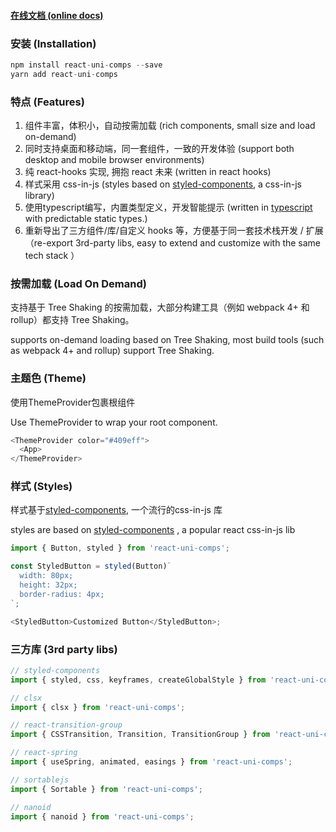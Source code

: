 #### [在线文档 (online docs)](https://leonwgc.github.io/react-uni-comps)

### 安装 (Installation)

```js
npm install react-uni-comps --save
yarn add react-uni-comps
```

### 特点 (Features)

1. 组件丰富，体积小，自动按需加载 (rich components, small size and load on-demand)
2. 同时支持桌面和移动端，同一套组件，一致的开发体验 (support both desktop and mobile browser environments)
3. 纯 react-hooks 实现, 拥抱 react 未来 (written in react hooks)
4. 样式采用 css-in-js (styles based on [styled-components](https://styled-components.com/), a css-in-js library)
5. 使用typescript编写，内置类型定义，开发智能提示 (written in [typescript](https://www.typescriptlang.org/) with predictable static types.)
6. 重新导出了三方组件/库/自定义 hooks 等，方便基于同一套技术栈开发 / 扩展 （re-export 3rd-party libs, easy to extend and customize with the same tech stack ）

### 按需加载 (Load On Demand)

支持基于 Tree Shaking 的按需加载，大部分构建工具（例如 webpack 4+ 和 rollup）都支持 Tree Shaking。

supports on-demand loading based on Tree Shaking, most build tools (such as webpack 4+ and rollup) support Tree Shaking.

### 主题色 (Theme)

使用ThemeProvider包裹根组件

Use ThemeProvider to wrap your root component.

```js
<ThemeProvider color="#409eff">
  <App>
</ThemeProvider>
```

### 样式 (Styles)

样式基于[styled-components](https://styled-components.com/), 一个流行的css-in-js 库

styles are based on [styled-components](https://styled-components.com/) , a popular react css-in-js lib

```js
import { Button, styled } from 'react-uni-comps';

const StyledButton = styled(Button)`
  width: 80px;
  height: 32px;
  border-radius: 4px;
`;

<StyledButton>Customized Button</StyledButton>;
```

### 三方库 (3rd party libs)

```js
// styled-components
import { styled, css, keyframes, createGlobalStyle } from 'react-uni-comps';

// clsx
import { clsx } from 'react-uni-comps';

// react-transition-group
import { CSSTransition, Transition, TransitionGroup } from 'react-uni-comps';

// react-spring
import { useSpring, animated, easings } from 'react-uni-comps';

// sortablejs
import { Sortable } from 'react-uni-comps';

// nanoid
import { nanoid } from 'react-uni-comps';
```
